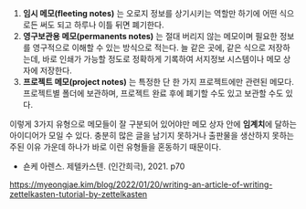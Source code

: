 1. **임시 메모(fleeting notes)** 는 오로지 정보를 상기시키는 역할만 하기에 어떤 식으로든 써도 되고 하루나 이틀 뒤면 폐기한다.
2. **영구보관용 메모(permanents notes)** 는 절대 버리지 않는 메모이며 필요한 정보를 영구적으로 이해할 수 있는 방식으로 적는다. 늘 같은 곳에, 같은 식으로 저장하는데, 바로 인쇄가 가능할 정도로 정확하게 기록하여 서지정보 시스템이나 메모 상자에 저장한다.
3. **프로젝트 메모(project notes)** 는 특정한 단 한 가지 프로젝트에만 관련된 메모다. 프로젝트별 폴더에 보관하며, 프로젝트 완료 후에 폐기할 수도 있고 보관할 수도 있다.

이렇게 3가지 유형으로 메모들이 잘 구분되어 있어야만 메모 상자 안에 **임계치**에 달하는 아이디어가 모일 수 있다. 충분히 많은 글을 남기지 못하거나 출판물을 생산하지 못하는 주된 이유 가운데 하나가 바로 이런 유형들을 혼동하기 때문이다.

- 숀케 아렌스. 제텔카스텐. (인간희극), 2021. p70

https://myeongjae.kim/blog/2022/01/20/writing-an-article-of-writing-zettelkasten-tutorial-by-zettelkasten

